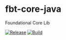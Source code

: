 # fbt-core-java
Foundational Core Lib

[![Release](https://img.shields.io/github/v/release/funbasetools/fbt-core-java?include_prereleases&label=Release&logo=Github)](https://github.com/funbasetools/fbt-core-java/releases)
[![Build](https://img.shields.io/github/workflow/status/funbasetools/fbt-core-java/Build?label=Build&logo=Github)](https://github.com/funbasetools/fbt-core-java/releases)
